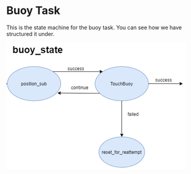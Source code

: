 # Buoy Task
This is the state machine for the buoy task. You can see how we have structured it under.

![Buoy Task Design](https://github.com/RoboSubCSULA/SeniorDesign21-22/blob/main/mission_planning/state_machine/buoy_task/buoy_task_design.png)